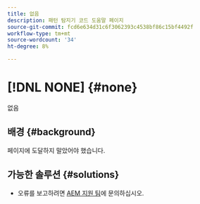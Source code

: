 ```yaml
---
title: 없음
description: 패턴 탐지기 코드 도움말 페이지
source-git-commit: fcd6e634d31c6f3062393c4538bf86c15bf4492f
workflow-type: tm+mt
source-wordcount: '34'
ht-degree: 8%

---
```



# [!DNL NONE] {#none}

없음

## 배경 {#background}

페이지에 도달하지 말았어야 했습니다.

## 가능한 솔루션 {#solutions}

* 오류를 보고하려면 [AEM 지원 팀](https://helpx.adobe.com/enterprise/using/support-for-experience-cloud.html)에 문의하십시오.
